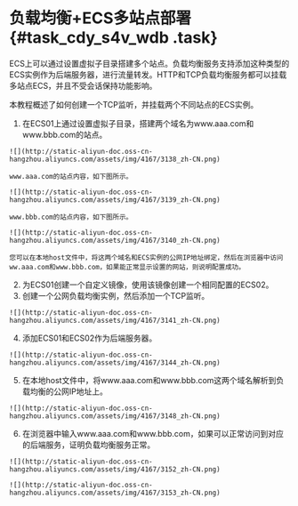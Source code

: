 # 负载均衡+ECS多站点部署 {#task_cdy_s4v_wdb .task}

ECS上可以通过设置虚拟子目录搭建多个站点。负载均衡服务支持添加这种类型的ECS实例作为后端服务器，进行流量转发。HTTP和TCP负载均衡服务都可以挂载多站点ECS，并且不受会话保持功能影响。

本教程概述了如何创建一个TCP监听，并挂载两个不同站点的ECS实例。

1.   在ECS01上通过设置虚拟子目录，搭建两个域名为www.aaa.com和www.bbb.com的站点。 

    ![](http://static-aliyun-doc.oss-cn-hangzhou.aliyuncs.com/assets/img/4167/3138_zh-CN.png)

    www.aaa.com的站点内容，如下图所示。

    ![](http://static-aliyun-doc.oss-cn-hangzhou.aliyuncs.com/assets/img/4167/3139_zh-CN.png)

    www.bbb.com的站点内容，如下图所示。

    ![](http://static-aliyun-doc.oss-cn-hangzhou.aliyuncs.com/assets/img/4167/3140_zh-CN.png)

    您可以在本地host文件中，将这两个域名和ECS实例的公网IP地址绑定，然后在浏览器中访问ww.aaa.com和www.bbb.com，如果能正常显示设置的网站，则说明配置成功。

2.   为ECS01创建一个自定义镜像，使用该镜像创建一个相同配置的ECS02。 
3.   创建一个公网负载均衡实例，然后添加一个TCP监听。 

    ![](http://static-aliyun-doc.oss-cn-hangzhou.aliyuncs.com/assets/img/4167/3141_zh-CN.png)

4.   添加ECS01和ECS02作为后端服务器。 

    ![](http://static-aliyun-doc.oss-cn-hangzhou.aliyuncs.com/assets/img/4167/3144_zh-CN.png)

5.   在本地host文件中，将www.aaa.com和www.bbb.com这两个域名解析到负载均衡的公网IP地址上。 

    ![](http://static-aliyun-doc.oss-cn-hangzhou.aliyuncs.com/assets/img/4167/3148_zh-CN.png)

6.   在浏览器中输入www.aaa.com和www.bbb.com，如果可以正常访问到对应的后端服务，证明负载均衡服务正常。 

    ![](http://static-aliyun-doc.oss-cn-hangzhou.aliyuncs.com/assets/img/4167/3152_zh-CN.png)

    ![](http://static-aliyun-doc.oss-cn-hangzhou.aliyuncs.com/assets/img/4167/3153_zh-CN.png)


